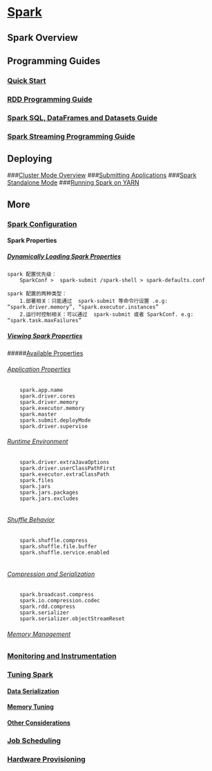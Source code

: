 # [Spark](http://spark.apache.org,"spark")

## Spark Overview





## Programming Guides
### [Quick Start](http://spark.apache.org/docs/2.3.3/quick-start.html  "quick-start.html")
### [RDD Programming Guide](http://spark.apache.org/docs/2.3.3/rdd-programming-guide.html "RDD Programming Guide")
### [Spark SQL, DataFrames and Datasets Guide](http://spark.apache.org/docs/2.3.3/sql-programming-guide.html "Spark SQL, DataFrames and Datasets Guide")
### [Spark Streaming Programming Guide](http://spark.apache.org/docs/2.3.3/streaming-programming-guide.html "Spark Streaming Programming Guide")






## Deploying
###[Cluster Mode Overview](http://spark.apache.org/docs/2.3.3/cluster-overview.html "Cluster Mode Overview")
###[Submitting Applications](http://spark.apache.org/docs/2.3.3/submitting-applications.html  "Submitting Applications")
###[Spark Standalone Mode](http://spark.apache.org/docs/2.3.3/spark-standalone.html "Spark Standalone Mode")
###[Running Spark on YARN](http://spark.apache.org/docs/2.3.3/running-on-yarn.html  "Running Spark on YARN")









## More
### [Spark Configuration]( http://spark.apache.org/docs/2.3.3/configuration.html "Spark Configuration")
#### Spark Properties
##### [Dynamically Loading Spark Properties](http://spark.apache.org/docs/2.3.3/configuration.html#dynamically-loading-spark-properties "Dynamically Loading Spark Properties")
```
spark 配置优先级：
    SparkConf >  spark-submit /spark-shell > spark-defaults.conf
    
spark 配置的两种类型：
    1.部署相关：只能通过  spark-submit 等命令行设置 .e.g: “spark.driver.memory”, “spark.executor.instances”
    2.运行时控制相关：可以通过  spark-submit 或者 SparkConf. e.g: “spark.task.maxFailures”
```


##### [Viewing Spark Properties](http://spark.apache.org/docs/2.3.3/configuration.html#viewing-spark-properties "Viewing Spark Properties")


#####[Available Properties](http://spark.apache.org/docs/2.3.3/configuration.html#available-properties "Available Properties")
###### [Application Properties](http://spark.apache.org/docs/2.3.3/configuration.html#viewing-spark-properties "Application Properties")
```
    spark.app.name 
    spark.driver.cores
    spark.driver.memory
    spark.executor.memory
    spark.master
    spark.submit.deployMode
    spark.driver.supervise
```
###### [Runtime Environment]( http://spark.apache.org/docs/2.3.3/configuration.html#runtime-environment "Runtime Environment")
```
    spark.driver.extraJavaOptions
    spark.driver.userClassPathFirst
    spark.executor.extraClassPath
    spark.files
    spark.jars
    spark.jars.packages
    spark.jars.excludes
    
```

###### [Shuffle Behavior](http://spark.apache.org/docs/2.3.3/configuration.html#shuffle-behavior "Shuffle Behavior")
```
    spark.shuffle.compress
    spark.shuffle.file.buffer
    spark.shuffle.service.enabled
    
```
###### [Compression and Serialization](http://spark.apache.org/docs/2.3.3/configuration.html#compression-and-serialization "Compression and Serialization")
```
    spark.broadcast.compress
    spark.io.compression.codec
    spark.rdd.compress
    spark.serializer
    spark.serializer.objectStreamReset
```
###### [Memory Management](http://spark.apache.org/docs/2.3.3/configuration.html#memory-management "Memory Management")








### [Monitoring and Instrumentation]( http://spark.apache.org/docs/2.3.3/monitoring.html "Monitoring and Instrumentation")

### [Tuning Spark]( http://spark.apache.org/docs/2.3.3/tuning.html "Tuning Spark")
#### [Data Serialization](http://spark.apache.org/docs/2.3.3/tuning.html#data-serialization "Data Serialization")

#### [Memory Tuning](http://spark.apache.org/docs/2.3.3/tuning.html#memory-tuning "Memory Tuning")

#### [Other Considerations](http://spark.apache.org/docs/2.3.3/tuning.html#other-considerations "Other Considerations")

### [Job Scheduling](http://spark.apache.org/docs/2.3.3/job-scheduling.html "Job Scheduling")
### [Hardware Provisioning](http://spark.apache.org/docs/2.3.3/hardware-provisioning.html "Hardware Provisioning")







